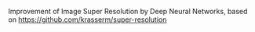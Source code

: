 Improvement of Image Super Resolution by Deep Neural Networks, based on https://github.com/krasserm/super-resolution
